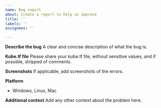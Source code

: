```yaml
---
name: Bug report
about: Create a report to help us improve
title: ''
labels: ''
assignees: ''

---
```


**Describe the bug**
A clear and concise description of what the bug is.

**Kube.tf file**
Please share your kube.tf file, without sensitive values, and if possible, stripped of comments.

**Screenshots**
If applicable, add screenshots of the errors.

**Platform**
 - Windows, Linux, Mac

**Additional context**
Add any other context about the problem here.
